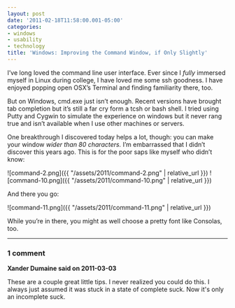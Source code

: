 ```yaml
---
layout: post
date: '2011-02-18T11:58:00.001-05:00'
categories:
- windows
- usability
- technology
title: 'Windows: Improving the Command Window, if Only Slightly'
---
```


I’ve long loved the command line user interface. Ever since I *fully* immersed myself in Linux during college, I have loved me some ssh goodness. I have enjoyed popping open OSX’s Terminal and finding familiarity there, too.

But on Windows, cmd.exe just isn’t enough. Recent versions have brought tab completion but it’s still a far cry form a tcsh or bash shell. I tried using Putty and Cygwin to simulate the experience on windows but it never rang true and isn’t available when I use other machines or servers.

One breakthrough I discovered today helps a lot, though: you can make your window *wider than 80 characters.* I’m embarrassed that I didn’t discover this years ago. This is for the poor saps like myself who didn’t know:  

![command-2.png]({{ "/assets/2011/command-2.png" | relative_url }}) ![command-10.png]({{ "/assets/2011/command-10.png" | relative_url }})

And there you go:

![command-11.png]({{ "/assets/2011/command-11.png" | relative_url }})

While you’re in there, you might as well choose a pretty font like Consolas, too.

---

### 1 comment

**Xander Dumaine said on 2011-03-03**

These are a couple great little tips. I never realized you could do this. I always just assumed it was stuck in a state of complete suck. Now it's only an incomplete suck.

